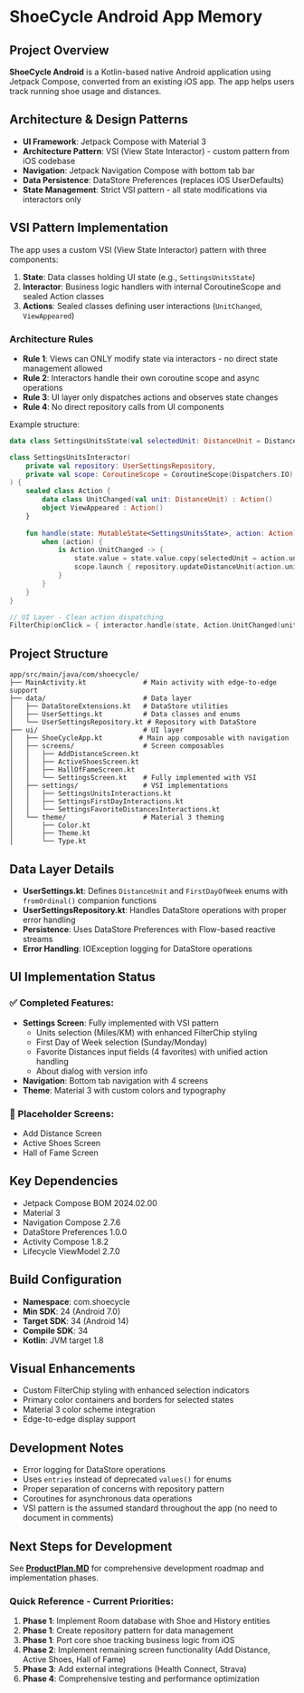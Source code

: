 # ShoeCycle Android App Memory

## Project Overview
**ShoeCycle Android** is a Kotlin-based native Android application using Jetpack Compose, converted from an existing iOS app. The app helps users track running shoe usage and distances.

## Architecture & Design Patterns
- **UI Framework**: Jetpack Compose with Material 3
- **Architecture Pattern**: VSI (View State Interactor) - custom pattern from iOS codebase
- **Navigation**: Jetpack Navigation Compose with bottom tab bar
- **Data Persistence**: DataStore Preferences (replaces iOS UserDefaults)
- **State Management**: Strict VSI pattern - all state modifications via interactors only

## VSI Pattern Implementation
The app uses a custom VSI (View State Interactor) pattern with three components:
1. **State**: Data classes holding UI state (e.g., `SettingsUnitsState`)
2. **Interactor**: Business logic handlers with internal CoroutineScope and sealed Action classes
3. **Actions**: Sealed classes defining user interactions (`UnitChanged`, `ViewAppeared`)

### Architecture Rules
- **Rule 1**: Views can ONLY modify state via interactors - no direct state management allowed
- **Rule 2**: Interactors handle their own coroutine scope and async operations
- **Rule 3**: UI layer only dispatches actions and observes state changes
- **Rule 4**: No direct repository calls from UI components

Example structure:
```kotlin
data class SettingsUnitsState(val selectedUnit: DistanceUnit = DistanceUnit.MILES)

class SettingsUnitsInteractor(
    private val repository: UserSettingsRepository,
    private val scope: CoroutineScope = CoroutineScope(Dispatchers.IO)
) {
    sealed class Action {
        data class UnitChanged(val unit: DistanceUnit) : Action()
        object ViewAppeared : Action()
    }
    
    fun handle(state: MutableState<SettingsUnitsState>, action: Action) {
        when (action) {
            is Action.UnitChanged -> {
                state.value = state.value.copy(selectedUnit = action.unit) // Immediate UI update
                scope.launch { repository.updateDistanceUnit(action.unit) } // Async persistence
            }
        }
    }
}

// UI Layer - Clean action dispatching
FilterChip(onClick = { interactor.handle(state, Action.UnitChanged(unit)) })
```

## Project Structure
```
app/src/main/java/com/shoecycle/
├── MainActivity.kt              # Main activity with edge-to-edge support
├── data/                        # Data layer
│   ├── DataStoreExtensions.kt   # DataStore utilities
│   ├── UserSettings.kt          # Data classes and enums
│   └── UserSettingsRepository.kt # Repository with DataStore
├── ui/                          # UI layer
│   ├── ShoeCycleApp.kt         # Main app composable with navigation
│   ├── screens/                 # Screen composables
│   │   ├── AddDistanceScreen.kt
│   │   ├── ActiveShoesScreen.kt
│   │   ├── HallOfFameScreen.kt
│   │   └── SettingsScreen.kt    # Fully implemented with VSI
│   ├── settings/                # VSI implementations
│   │   ├── SettingsUnitsInteractions.kt
│   │   ├── SettingsFirstDayInteractions.kt
│   │   └── SettingsFavoriteDistancesInteractions.kt
│   └── theme/                   # Material 3 theming
│       ├── Color.kt
│       ├── Theme.kt
│       └── Type.kt
```

## Data Layer Details
- **UserSettings.kt**: Defines `DistanceUnit` and `FirstDayOfWeek` enums with `fromOrdinal()` companion functions
- **UserSettingsRepository.kt**: Handles DataStore operations with proper error handling
- **Persistence**: Uses DataStore Preferences with Flow-based reactive streams
- **Error Handling**: IOException logging for DataStore operations

## UI Implementation Status
### ✅ Completed Features:
- **Settings Screen**: Fully implemented with VSI pattern
  - Units selection (Miles/KM) with enhanced FilterChip styling
  - First Day of Week selection (Sunday/Monday)  
  - Favorite Distances input fields (4 favorites) with unified action handling
  - About dialog with version info
- **Navigation**: Bottom tab navigation with 4 screens
- **Theme**: Material 3 with custom colors and typography

### 🚧 Placeholder Screens:
- Add Distance Screen
- Active Shoes Screen  
- Hall of Fame Screen

## Key Dependencies
- Jetpack Compose BOM 2024.02.00
- Material 3
- Navigation Compose 2.7.6
- DataStore Preferences 1.0.0
- Activity Compose 1.8.2
- Lifecycle ViewModel 2.7.0

## Build Configuration
- **Namespace**: com.shoecycle
- **Min SDK**: 24 (Android 7.0)
- **Target SDK**: 34 (Android 14)
- **Compile SDK**: 34
- **Kotlin**: JVM target 1.8

## Visual Enhancements
- Custom FilterChip styling with enhanced selection indicators
- Primary color containers and borders for selected states
- Material 3 color scheme integration
- Edge-to-edge display support

## Development Notes
- Error logging for DataStore operations
- Uses `entries` instead of deprecated `values()` for enums
- Proper separation of concerns with repository pattern
- Coroutines for asynchronous data operations
- VSI pattern is the assumed standard throughout the app (no need to document in comments)

## Next Steps for Development
See **[ProductPlan.MD](../ProductPlan.MD)** for comprehensive development roadmap and implementation phases.

### Quick Reference - Current Priorities:
1. **Phase 1**: Implement Room database with Shoe and History entities
2. **Phase 1**: Create repository pattern for data management  
3. **Phase 1**: Port core shoe tracking business logic from iOS
4. **Phase 2**: Implement remaining screen functionality (Add Distance, Active Shoes, Hall of Fame)
5. **Phase 3**: Add external integrations (Health Connect, Strava)
6. **Phase 4**: Comprehensive testing and performance optimization